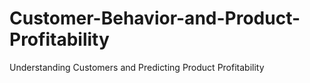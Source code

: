 # Customer-Behavior-and-Product-Profitability
Understanding Customers and Predicting Product Profitability
